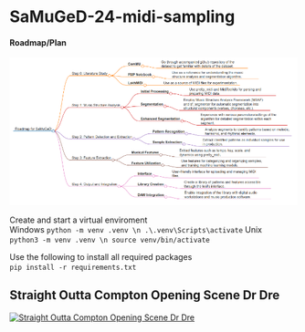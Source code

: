 # SaMuGeD-24-midi-sampling
#### Roadmap/Plan
![Roadmap for SaMuGeD](/docs/Roadmap_for_SaMuGeD.png) 

Create and start a virtual enviroment \
Windows
`
python -m venv .venv \n
.\.venv\Scripts\activate
`
Unix \
`
python3 -m venv .venv \n
source venv/bin/activate
`

Use the following to install all required packages \
`
pip install -r requirements.txt
`

## Straight Outta Compton Opening Scene Dr Dre

[![Straight Outta Compton Opening Scene Dr Dre](https://img.youtube.com/vi/eiknHyeNCpY/0.jpg)](https://www.youtube.com/embed/eiknHyeNCpY)
